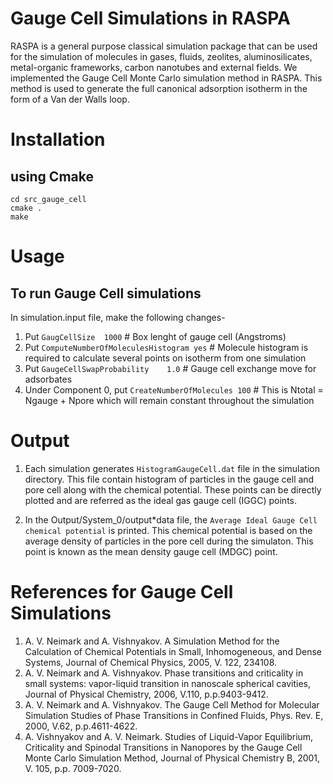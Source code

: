 Gauge Cell Simulations in RASPA
======

RASPA is a general purpose classical simulation package that can be used for the
simulation of molecules in gases, fluids, zeolites, aluminosilicates,
metal-organic frameworks, carbon nanotubes and external fields. 
We implemented the Gauge Cell Monte Carlo simulation method in RASPA. This method 
is used to generate the full canonical adsorption isotherm in the form of a Van der Walls
loop.


Installation
============

## using Cmake
```
cd src_gauge_cell
cmake .
make
```

Usage
=====

## To run Gauge Cell simulations

In simulation.input file, make the following changes-

1. Put `GaugCellSize  1000`  # Box lenght of gauge cell (Angstroms)
2. Put `ComputeNumberOfMoleculesHistogram yes` # Molecule histogram is required to calculate several points on isotherm from one simulation
3. Put `GaugeCellSwapProbability    1.0`  # Gauge cell exchange move for adsorbates 
4. Under Component 0, put `CreateNumberOfMolecules 100`  # This is Ntotal = Ngauge + Npore which will remain constant throughout the simulation

Output
=======

1. Each simulation generates `HistogramGaugeCell.dat` file in the simulation directory. 
This file contain histogram of particles in the gauge cell and pore cell along with the chemical potential.
These points can be directly plotted and are referred as the ideal gas gauge cell (IGGC) points.

2. In the Output/System_0/output\*data file, the `Average Ideal Gauge Cell chemical potential` is printed. This chemical potential 
is based on the average density of particles in the pore cell during the simulaton. This point is known as the mean density gauge cell (MDGC) point.


References for Gauge Cell Simulations
=====================================
1. A. V. Neimark and A. Vishnyakov. A Simulation Method for the Calculation of Chemical Potentials in Small, Inhomogeneous, and Dense Systems, Journal of Chemical Physics, 2005, V. 122, 234108.
2. A. V. Neimark and A. Vishnyakov. Phase transitions and criticality in small systems: vapor-liquid transition in nanoscale spherical cavities, Journal of Physical Chemistry, 2006, V.110, p.p.9403-9412.
3. A. V. Neimark and A. Vishnyakov. The Gauge Cell Method for Molecular Simulation Studies of Phase Transitions in Confined Fluids, Phys. Rev. E, 2000, V.62, p.p.4611-4622.
4. A. Vishnyakov and A. V. Neimark. Studies of Liquid-Vapor Equilibrium, Criticality and Spinodal Transitions in Nanopores by the Gauge Cell Monte Carlo Simulation Method, Journal of Physical Chemistry B, 2001, V. 105, p.p. 7009-7020.
